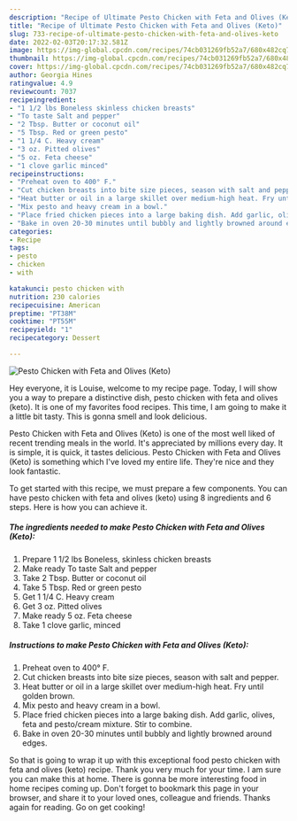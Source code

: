 ```yaml
---
description: "Recipe of Ultimate Pesto Chicken with Feta and Olives (Keto)"
title: "Recipe of Ultimate Pesto Chicken with Feta and Olives (Keto)"
slug: 733-recipe-of-ultimate-pesto-chicken-with-feta-and-olives-keto
date: 2022-02-03T20:17:32.581Z
image: https://img-global.cpcdn.com/recipes/74cb031269fb52a7/680x482cq70/pesto-chicken-with-feta-and-olives-keto-recipe-main-photo.jpg
thumbnail: https://img-global.cpcdn.com/recipes/74cb031269fb52a7/680x482cq70/pesto-chicken-with-feta-and-olives-keto-recipe-main-photo.jpg
cover: https://img-global.cpcdn.com/recipes/74cb031269fb52a7/680x482cq70/pesto-chicken-with-feta-and-olives-keto-recipe-main-photo.jpg
author: Georgia Hines
ratingvalue: 4.9
reviewcount: 7037
recipeingredient:
- "1 1/2 lbs Boneless skinless chicken breasts"
- "To taste Salt and pepper"
- "2 Tbsp. Butter or coconut oil"
- "5 Tbsp. Red or green pesto"
- "1 1/4 C. Heavy cream"
- "3 oz. Pitted olives"
- "5 oz. Feta cheese"
- "1 clove garlic minced"
recipeinstructions:
- "Preheat oven to 400° F."
- "Cut chicken breasts into bite size pieces, season with salt and pepper."
- "Heat butter or oil in a large skillet over medium-high heat. Fry until golden brown."
- "Mix pesto and heavy cream in a bowl."
- "Place fried chicken pieces into a large baking dish. Add garlic, olives, feta and pesto/cream mixture. Stir to combine."
- "Bake in oven 20-30 minutes until bubbly and lightly browned around edges."
categories:
- Recipe
tags:
- pesto
- chicken
- with

katakunci: pesto chicken with 
nutrition: 230 calories
recipecuisine: American
preptime: "PT38M"
cooktime: "PT55M"
recipeyield: "1"
recipecategory: Dessert

---
```



![Pesto Chicken with Feta and Olives (Keto)](https://img-global.cpcdn.com/recipes/74cb031269fb52a7/680x482cq70/pesto-chicken-with-feta-and-olives-keto-recipe-main-photo.jpg)

Hey everyone, it is Louise, welcome to my recipe page. Today, I will show you a way to prepare a distinctive dish, pesto chicken with feta and olives (keto). It is one of my favorites food recipes. This time, I am going to make it a little bit tasty. This is gonna smell and look delicious.



Pesto Chicken with Feta and Olives (Keto) is one of the most well liked of recent trending meals in the world. It's appreciated by millions every day. It is simple, it is quick, it tastes delicious. Pesto Chicken with Feta and Olives (Keto) is something which I've loved my entire life. They're nice and they look fantastic.


To get started with this recipe, we must prepare a few components. You can have pesto chicken with feta and olives (keto) using 8 ingredients and 6 steps. Here is how you can achieve it.

<!--inarticleads1-->

##### The ingredients needed to make Pesto Chicken with Feta and Olives (Keto):

1. Prepare 1 1/2 lbs Boneless, skinless chicken breasts
1. Make ready To taste Salt and pepper
1. Take 2 Tbsp. Butter or coconut oil
1. Take 5 Tbsp. Red or green pesto
1. Get 1 1/4 C. Heavy cream
1. Get 3 oz. Pitted olives
1. Make ready 5 oz. Feta cheese
1. Take 1 clove garlic, minced




<!--inarticleads2-->

##### Instructions to make Pesto Chicken with Feta and Olives (Keto):

1. Preheat oven to 400° F.
1. Cut chicken breasts into bite size pieces, season with salt and pepper.
1. Heat butter or oil in a large skillet over medium-high heat. Fry until golden brown.
1. Mix pesto and heavy cream in a bowl.
1. Place fried chicken pieces into a large baking dish. Add garlic, olives, feta and pesto/cream mixture. Stir to combine.
1. Bake in oven 20-30 minutes until bubbly and lightly browned around edges.




So that is going to wrap it up with this exceptional food pesto chicken with feta and olives (keto) recipe. Thank you very much for your time. I am sure you can make this at home. There is gonna be more interesting food in home recipes coming up. Don't forget to bookmark this page in your browser, and share it to your loved ones, colleague and friends. Thanks again for reading. Go on get cooking!
